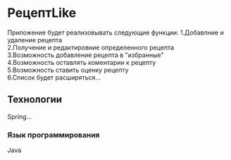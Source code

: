 # **РецептLike**  
Приложение будет реализовывать следующие функции:
1.Добавлние и удаление рецепта  
2.Получение и редактировние определенного рецепта  
3.Возможность добавление рецепта в "избранные"  
4.Возможность оставлять коментарии к рецепту  
5.Возможность ставить оценку рецепту  
6.Список будет расширяться...  

## Технологии
Spring...

### Язык программирования
Java